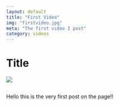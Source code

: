 ```yaml
---
layout: default
title: "First Video"
img: "firstvideo.jpg"
meta: "The first video I post"
category: videos
---
```


<div class="WideTextBox"><h1>Title</h1></div>
<div id="MainImg">
    <img src="{{ site.baseurl }}/img/firstvideo.jpg">
</div>

<div class="WideTextBox">
    <h2></h2>
    <p></p>
</div>

<div class="TwoColTextBox">
    <p>Hello this is the very first post on the page!!</p>
</div>